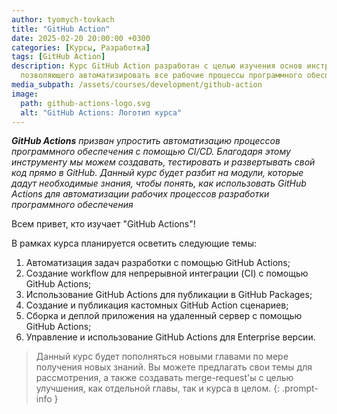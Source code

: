```yaml
---
author: tyomych-tovkach
title: "GitHub Action"
date: 2025-02-20 20:00:00 +0300
categories: [Курсы, Разработка]
tags: [GitHub Action]
description: Курс GitHub Action разработан с целью изучения основ инструмента,
  позволяющего автоматизировать все рабочие процессы программного обеспечения с помощью CI/CD.
media_subpath: /assets/courses/development/github-action
image:
  path: github-actions-logo.svg
  alt: "GitHub Actions: Логотип курса"
---
```


_**GitHub Actions** призван упростить автоматизацию процессов программного обеспечения с помощью CI/CD.
Благодаря этому инструменту мы можем создавать, тестировать и развертывать свой код прямо в GitHub.
Данный курс будет разбит на модули, которые дадут необходимые знания, чтобы понять, как использовать GitHub Actions
для автоматизации рабочих процессов разработки программного обеспечения_ 

Всем привет, кто изучает "GitHub Actions"!

В рамках курса планируется осветить следующие темы:

1. Автоматизация задач разработки с помощью GitHub Actions;
2. Создание workflow для непрерывной интеграции (CI) с помощью GitHub Actions;
3. Использование GitHub Actions для публикации в GitHub Packages;
4. Создание и публикация кастомных GitHub Action сценариев;
5. Сборка и деплой приложения на удаленный сервер с помощью GitHub Actions;
6. Управление и использование GitHub Actions для Enterprise версии.

> Данный курс будет пополняться новыми главами по мере получения новых знаний.
> Вы можете предлагать свои темы для рассмотрения, а также
> создавать merge-request'ы с целью улучшения, как отдельной главы, так и курса в целом.
{: .prompt-info }
